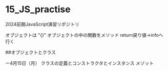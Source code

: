 # 15_JS_practise
 2024前期JavaScript演習リポジトリ

オブジェクトは "{}"
オブジェクトの中の関数をメソッド
return戻り値→infoへ行く

##オブジェクトとクラス

ー4月15日（月）
クラスの定義とコンストラクタとインスタンス
メゾット
